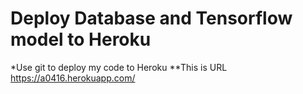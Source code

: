# Deploy Database and Tensorflow model to Heroku
*Use git to deploy my code to Heroku
**This is URL https://a0416.herokuapp.com/

